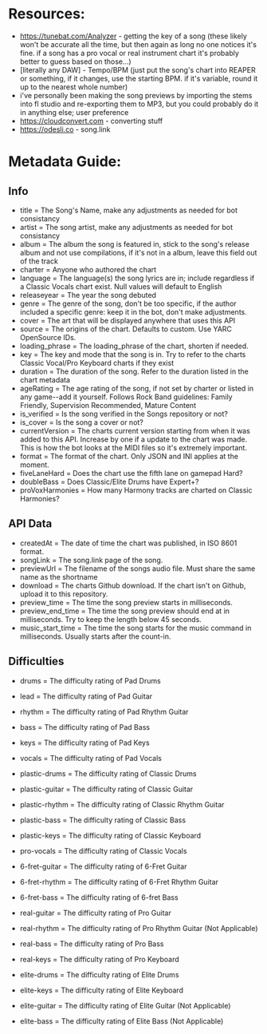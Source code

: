 # Resources:
- https://tunebat.com/Analyzer - getting the key of a song (these likely won't be accurate all the time, but then again as long no one notices it's fine. if a song has a pro vocal or real instrument chart it's probably better to guess based on those...)
- \[literally any DAW\] - Tempo/BPM (just put the song's chart into REAPER or something, if it changes, use the starting BPM. if it's variable, round it up to the nearest whole number)
- i've personally been making the song previews by importing the stems into fl studio and re-exporting them to MP3, but you could probably do it in anything else; user preference
- https://cloudconvert.com - converting stuff
- https://odesli.co - song.link

# Metadata Guide:
## Info
- title = The Song's Name, make any adjustments as needed for bot consistancy
- artist = The song artist,  make any adjustments as needed for bot consistancy
- album = The album the song is featured in, stick to the song's release album and not use compilations, if it's not in a album, leave this field out of the track
- charter = Anyone who authored the chart
- language = The language(s) the song lyrics are in; include regardless if a Classic Vocals chart exist. Null values will default to English
- releaseyear = The year the song debuted
- genre = The genre of the song, don't be too specific, if the author included a specific genre: keep it in the bot, don't make adjustments.
- cover = The art that will be displayed anywhere that uses this API
- source = The origins of the chart. Defaults to custom. Use YARC OpenSource IDs.
- loading_phrase = The loading_phrase of the chart, shorten if needed.
- key = The key and mode that the song is in. Try to refer to the charts Classic Vocal/Pro Keyboard charts if they exist
- duration = The duration of the song. Refer to the duration listed in the chart metadata
- ageRating = The age rating of the song, if not set by charter or listed in any game--add it yourself. Follows Rock Band guidelines: Family Friendly, Supervision Recommended, Mature Content
- is_verified = Is the song verified in the Songs repository or not?
- is_cover = Is the song a cover or not?
- currentVersion = The charts current version starting from when it was added to this API. Increase by one if a update to the chart was made. This is how the bot looks at the MIDI files so it's extremely important.
- format = The format of the chart. Only JSON and INI applies at the moment.
- fiveLaneHard = Does the chart use the fifth lane on gamepad Hard?
- doubleBass = Does Classic/Elite Drums have Expert+?
- proVoxHarmonies = How many Harmony tracks are charted on Classic Harmonies?
## API Data
- createdAt = The date of time the chart was published, in ISO 8601 format.
- songLink = The song.link page of the song.
- previewUrl = The filename of the songs audio file. Must share the same name as the shortname
- download = The charts Github download. If the chart isn't on Github, upload it to this repository.
- preview_time = The time the song preview starts in milliseconds.
- preview_end_time = The time the song preview should end at in milliseconds. Try to keep the length below 45 seconds.
- music_start_time = The time the song starts for the music command in milliseconds. Usually starts after the count-in.
## Difficulties
- drums = The difficulty rating of Pad Drums
- lead = The difficulty rating of Pad Guitar
- rhythm = The difficulty rating of Pad Rhythm Guitar
- bass = The difficulty rating of Pad Bass
- keys = The difficulty rating of Pad Keys
- vocals = The difficulty rating of Pad Vocals

- plastic-drums = The difficulty rating of Classic Drums
- plastic-guitar = The difficulty rating of Classic Guitar
- plastic-rhythm = The difficulty rating of Classic Rhythm Guitar
- plastic-bass = The difficulty rating of Classic Bass
- plastic-keys = The difficulty rating of Classic Keyboard
- pro-vocals = The difficulty rating of Classic Vocals

- 6-fret-guitar = The difficulty rating of 6-Fret Guitar
- 6-fret-rhythm = The difficulty rating of 6-Fret Rhythm Guitar
- 6-fret-bass = The difficulty rating of 6-fret Bass

- real-guitar = The difficulty rating of Pro Guitar
- real-rhythm = The difficulty rating of Pro Rhythm Guitar (Not Applicable)
- real-bass = The difficulty rating of Pro Bass
- real-keys = The difficulty rating of Pro Keyboard

- elite-drums = The difficulty rating of Elite Drums
- elite-keys = The difficulty rating of Elite Keyboard
- elite-guitar = The difficulty rating of Elite Guitar (Not Applicable)
- elite-bass = The difficulty rating of Elite Bass (Not Applicable)
